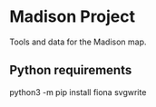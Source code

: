 # Madison Project

Tools and data for the Madison map.

## Python requirements
python3 -m pip install fiona svgwrite
